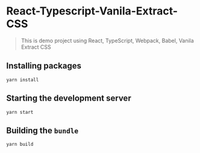 # React-Typescript-Vanila-Extract-CSS

> This is demo project using React, TypeScript, Webpack, Babel, Vanila Extract CSS

## Installing packages

```shell
yarn install
```

## Starting the development server

```shell
yarn start
```

## Building the `bundle`

```shell
yarn build
```